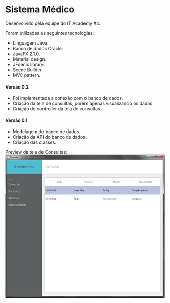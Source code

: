 # Sistema Médico
Desenvolvido pela equipe do IT Academy #4.

Foram utilizadas as seguintes tecnologias:
* Linguagem Java.
* Banco de dados Oracle.
* JavaFX 2.1.0.
* Material design.
* JFoenix library.
* Scene Builder.
* MVC pattern.


#### Versão 0.2
- Foi implementada a conexão com o banco de dados.
- Criação da tela de consultas, porém apenas visualizando os dados.
- Criação do controller da tela de consultas.

#### Versão 0.1
- Modelagem do banco de dados.
- Criação da API do banco de dados.
- Criação das classes.


Preview da tela de Consultas:
![Screenshot](https://github.com/emiliodeoliveira/SistemaMedico/blob/master/img/consultas_preview.png)